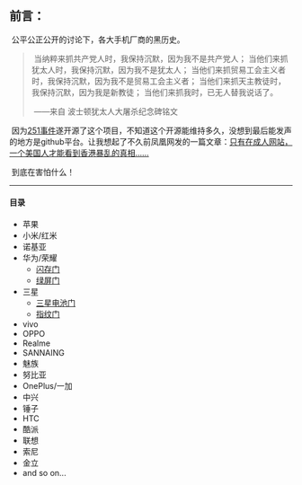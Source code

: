## 前言：

​        公平公正公开的讨论下，各大手机厂商的黑历史。

> ​        当纳粹来抓共产党人时，我保持沉默，因为我不是共产党人； 当他们来抓犹太人时，我保持沉默，因为我不是犹太人； 当他们来抓贸易工会主义者时，我保持沉默，因为我不是贸易工会主义者； 当他们来抓天主教徒时，我保持沉默，因为我是新教徒； 当他们来抓我时，已无人替我说话了。 
>
> ​														——来自 波士顿犹太人大屠杀纪念碑铭文

​        因为[251事件](https://www.thepaper.cn/newsDetail_forward_5124161)遂开源了这个项目，不知道这个开源能维持多久，没想到最后能发声的地方是github平台。让我想起了不久前凤凰网发的一篇文章：[只有在成人网站，一个美国人才能看到香港暴乱的真相……](http://tech.ifeng.com/c/7rdDGs69iYy )

​        到底在害怕什么！

------

#### <a name="目录">**目录**</a>

- 苹果
- 小米/红米
- 诺基亚
- 华为/荣耀
  - [闪存门](https://baike.baidu.com/item/华为P10闪存门/20723765) 
  - [绿屏门](https://baike.baidu.com/item/华为绿屏门)
- 三星
  - [三星电池门](https://baike.baidu.com/item/三星电池门)
  - [指纹门](https://www.guancha.cn/ChanJing/2019_10_23_522409.shtml?s=zwyxgtjbt)
- vivo
- OPPO
- Realme
- SANNAING
- 魅族
- 努比亚
- OnePlus/一加
- 中兴
- 锤子
- HTC
- 酷派
- 联想
- 索尼
- 金立
- and so on...